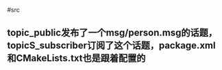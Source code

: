 #src

## topic_public发布了一个msg/person.msg的话题，topicS_subscriber订阅了这个话题，package.xml和CMakeLists.txt也是跟着配置的
